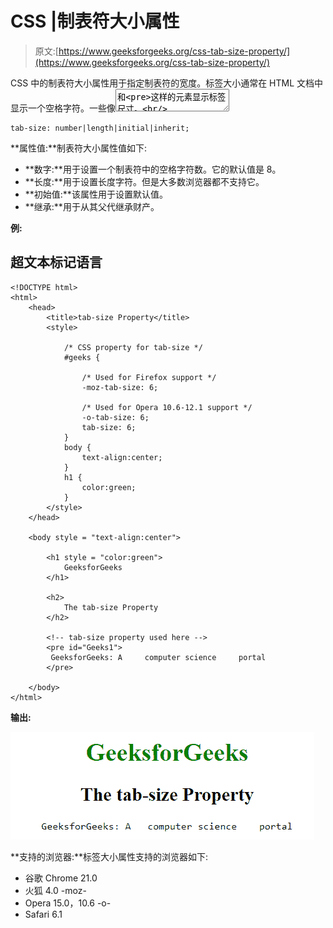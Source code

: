 # CSS |制表符大小属性

> 原文:[https://www.geeksforgeeks.org/css-tab-size-property/](https://www.geeksforgeeks.org/css-tab-size-property/)

CSS 中的制表符大小属性用于指定制表符的宽度。标签大小通常在 HTML 文档中显示一个空格字符。一些像<textarea>和<pre>这样的元素显示标签尺寸。<br/> <strong>语法:</strong> <br/></pre></textarea>

```
tab-size: number|length|initial|inherit;
```

**属性值:**制表符大小属性值如下:

*   **数字:**用于设置一个制表符中的空格字符数。它的默认值是 8。
*   **长度:**用于设置长度字符。但是大多数浏览器都不支持它。
*   **初始值:**该属性用于设置默认值。
*   **继承:**用于从其父代继承财产。

**例:**

## 超文本标记语言

```
<!DOCTYPE html>
<html>
    <head>
        <title>tab-size Property</title>
        <style>

            /* CSS property for tab-size */
            #geeks {

                /* Used for Firefox support */
                -moz-tab-size: 6;

                /* Used for Opera 10.6-12.1 support */
                -o-tab-size: 6;
                tab-size: 6;
            }
            body {
                text-align:center;
            }
            h1 {
                color:green;
            }
        </style>
    </head>

    <body style = "text-align:center">

        <h1 style = "color:green">
            GeeksforGeeks
        </h1>

        <h2>
            The tab-size Property
        </h2>

        <!-- tab-size property used here -->
        <pre id="Geeks1">
         GeeksforGeeks: A     computer science     portal
        </pre>

    </body>
</html>                   
```

**输出:**

![](img/18537f16fbfd9f76e4cded201826f867.png)

**支持的浏览器:**标签大小属性支持的浏览器如下:

*   谷歌 Chrome 21.0
*   火狐 4.0 -moz-
*   Opera 15.0，10.6 -o-
*   Safari 6.1